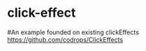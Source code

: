 # click-effect

#An example founded on existing clickEffects https://github.com/codrops/ClickEffects
